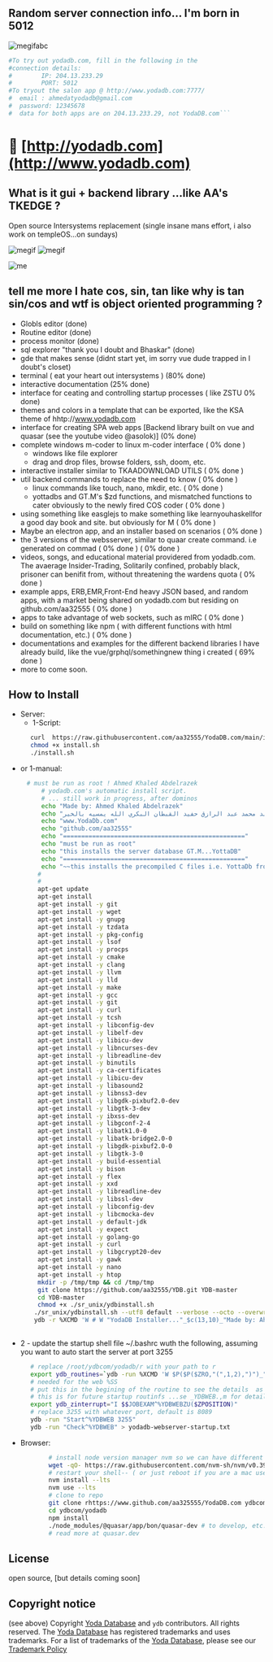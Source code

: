 



## Random server connection info... I'm born in 5012
![megifabc](https://raw.githubusercontent.com/aa32555/YodaDB.com/main/osiris/connection-details-ksa-kgb-fbi-kris-swiatek-hiral-ghandi-angel-cartel-tatto-hand.png)

```sh
#To try out yodadb.com, fill in the following in the 
#connection details:
#        IP: 204.13.233.29
#        PORT: 5012
#To tryout the salon app @ http://www.yodadb.com:7777/
#  email : ahmedatyodadb@gmail.com
#  password: 12345678
#  data for both apps are on 204.13.233.29, not YodaDB.com```
```



# 👀 [http://yodadb.com](http://www.yodadb.com)



## What is it gui + backend library ...like AA's TKEDGE ?
Open source Intersystems replacement (single insane mans effort, i also work on templeOS...on sundays)



![megif](https://raw.githubusercontent.com/aa32555/YodaDB.com/main/osiris/ezgif.com-animated-gif-maker.gif)
![megif](https://raw.githubusercontent.com/aa32555/YodaDB.com/main/osiris/hi.png)

![me](https://raw.githubusercontent.com/aa32555/fuz/main/Screenshot%202024-09-15%2010.03.38%20AM.png)


## tell me more I hate cos, sin, tan like why is tan sin/cos and wtf is object oriented programming ?
 - Globls editor (done)
 - Routine editor (done)
 - process monitor (done)
 - sql explorer "thank you I doubt and Bhaskar" (done)
 - gde that makes sense (didnt start yet, im sorry vue dude trapped in I doubt's closet) 
 - terminal ( eat your heart out intersystems ) (80% done)
 - interactive documentation (25% done)
 - interface for ceating and controlling startup processes ( like ZSTU 0% done)
 - themes and colors in a template that can be exported, like the KSA theme of hhtp://www.yodadb.com
 - interface for creating SPA web apps [Backend library built on vue and quasar (see the youtube video @asolok)] (0% done)
 - complete windows m-coder to linux m-coder interface ( 0% done )
    - windows like file explorer
    - drag and drop files, browse folders, ssh, doom, etc.
 - interactive installer similar to TKAADOWNLOAD UTILS ( 0% done )
 - util backend commands to replace the need to know  ( 0% done )
    - linux commands like touch, nano, mkdir, etc.  ( 0% done )
    - yottadbs and GT.M's $zd functions, and mismatched functions to cater obviously to the newly fired COS coder  ( 0% done )
- using something like easglejs to make something like learnyouhaskellfor a good day book and site. but obviously for M  ( 0% done )
- Maybe an electron app, and an installer based on scenarios  ( 0% done )
- the 3 versions of the websserver, similar to quaar create command. i.e generated on commad  ( 0% done )  ( 0% done )
- videos, songs, and educational material providered from yodadb.com. The avaerage Insider-Trading, Solitarily confined, probably black, prisoner can benifit from, without threatening the wardens quota  ( 0% done )
- example apps, ERB,EMR,Front-End heavy JSON based, and random apps, with a market being shared on yodadb.com but residing on github.com/aa32555  ( 0% done )
- apps to take advantage of web sockets, such as mIRC  ( 0% done )
- build on something like npm ( with different functions with html documentation, etc.)  ( 0% done )
- documentations and examples for the different backend libraries I have already build, like the vue/grphql/somethingnew thing i created  ( 69% done )
- more to come soon. 

## How to Install 
  * Server:
      * 1-Script:
```sh
      curl  https://raw.githubusercontent.com/aa32555/YodaDB.com/main/install.sh > install.sh
      chmod +x install.sh
      ./install.sh
```
   * or 1-manual:
```bash
     # must be run as root ! Ahmed Khaled Abdelrazek
         # yodadb.com's automatic install script.
         # ... still work in progress, after dominos 
         echo "Made by: Ahmed Khaled Abdelrazek"
         echo "حمد خالد محمد عبد الرازق حفيد القبطان البكري الله يمسيه بالخير"
         echo "www.YodaDb.com"
         echo "github.com/aa32555" 
         echo "=================================================="
         echo "must be run as root"
         echo "this installs the server database GT.M...YottaDB"
         echo "=================================================="
         echo "~~this installs the precompiled C files i.e. YottaDb from the AA32555@Github YodaDB repo."
        #
        #       
        apt-get update
        apt-get install
        apt-get install -y git
        apt-get install -y wget
        apt-get install -y gnupg
        apt-get install -y tzdata 
        apt-get install -y pkg-config 
        apt-get install -y lsof
        apt-get install -y procps
        apt-get install -y cmake 
        apt-get install -y clang
        apt-get install -y llvm
        apt-get install -y lld
        apt-get install -y make
        apt-get install -y gcc
        apt-get install -y git
        apt-get install -y curl
        apt-get install -y tcsh
        apt-get install -y libconfig-dev
        apt-get install -y libelf-dev
        apt-get install -y libicu-dev
        apt-get install -y libncurses-dev
        apt-get install -y libreadline-dev
        apt-get install -y binutils
        apt-get install -y ca-certificates
        apt-get install -y libicu-dev
        apt-get install -y libasound2
        apt-get install -y libnss3-dev
        apt-get install -y libgdk-pixbuf2.0-dev
        apt-get install -y libgtk-3-dev
        apt-get install -y ibxss-dev
        apt-get install -y libgconf-2-4
        apt-get install -y libatk1.0-0
        apt-get install -y libatk-bridge2.0-0
        apt-get install -y libgdk-pixbuf2.0-0
        apt-get install -y libgtk-3-0
        apt-get install -y build-essential
        apt-get install -y bison
        apt-get install -y flex
        apt-get install -y xxd
        apt-get install -y libreadline-dev
        apt-get install -y libssl-dev
        apt-get install -y libconfig-dev
        apt-get install -y libcmocka-dev
        apt-get install -y default-jdk
        apt-get install -y expect
        apt-get install -y golang-go
        apt-get install -y curl
        apt-get install -y libgcrypt20-dev
        apt-get install -y gawk
        apt-get install -y nano
        apt-get install -y htop
        mkdir -p /tmp/tmp && cd /tmp/tmp
        git clone https://github.com/aa32555/YDB.git YDB-master
        cd YDB-master
        chmod +x ./sr_unix/ydbinstall.sh
       ./sr_unix/ydbinstall.sh --utf8 default --verbose --octo --overwrite-existing --from-source https://www.github.com/aa32555/YDB.git
       ydb -r %XCMD 'W # W "YodaDB Installer..."_$c(13,10)_"Made by: Ahmed Khaled Abdelrazek"_#c(13,10,13,10)'
        
```


  * 2 - update the startup shell file ~/.bashrc wuth the following, 
     assuming you want to auto start the server at port 3255

```bash
      # replace /root/ydbcom/yodadb/r with your path to r  
      export ydb_routines=`ydb -run %XCMD 'W $P($P($ZRO,"(",1,2),")")_" "_"/root/ydbcom/yodadb/r"_")"_$P($ZRO,")",2,$L($ZRO,")"))'` 
      # needed for the web %SS
      # put this in the begining of the routine to see the details  as well
      # this is for future startup routinfs ...se _YDBWEB.,m for details
      export ydb_zinterrupt="I $$JOBEXAM^%YDBWEBZU($ZPOSITION)"
      # replace 3255 with whatever port, default is 8089
      ydb -run "Start^%YDBWEB 3255"
      ydb -run "Check^%YDBWEB" > yodadb-webserver-startup.txt
```

 * Browser:

 ```bash       
            # install node version manager nvm so we can have different everything node, npm, life, u know...
            wget -qO- https://raw.githubusercontent.com/nvm-sh/nvm/v0.39.1/install.sh | bash
            # restart your shell-- ( or just reboot if you are a mac user)
            nvm install --lts
            nvm use --lts
            # clone to repo
            git clone rhttps://www.github.com/aa325555/YodaDB.com ydbcom 
            cd ydbcom/yodadb
            npm install
            ./node_modules/@quasar/app/bon/quasar-dev # to develop, etc.
            # read more at quasar.dev
 ```

## License

open source, [but details coming soon]

## Copyright notice
(see above)
Copyright [Yoda Database](https://yodadb.com) and `ydb` contributors. All rights reserved. The [Yoda Database](https://yodadb.com) has registered trademarks and uses trademarks.  For a list of trademarks of the [Yoda Database](https://yodadb.com), please see our [Trademark Policy](http://yodadb.com/)

